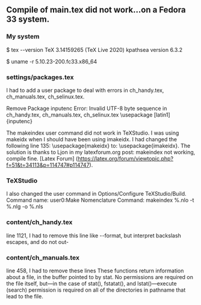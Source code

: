 ## Compile of main.tex did not work...on a Fedora 33 system.

### My system
$ tex --version
TeX 3.14159265 (TeX Live 2020)
kpathsea version 6.3.2

$ uname -r
5.10.23-200.fc33.x86_64

### settings/packages.tex

I had to add a user package to deal with errors in ch_handy.tex,
ch_manuals.tex, ch_selinux.tex.

Remove Package inputenc Error: Invalid UTF-8 byte sequence in ch_handy.tex,
ch_manuals.tex, ch_selinux.tex
\usepackage [latin1]{inputenc}

The makeindex user command did not work in TeXStudio. I was using makeidx when
I should have been using imakeidx. I had changed the following line 135:
\usepackage{makeidx}
to: \usepackage{imakeidx}.
The solution is thanks to Ljon in my latexforum.org post: makeindex not
working, compile fine. [Latex Forum]
(https://latex.org/forum/viewtopic.php?f=51&t=34113&p=114747#p114747).

### TeXStudio
I also changed the user command in Options/Configure TeXStudio/Build.
Command name: user0:Make Nomenclature
Command: makeindex %.nlo -t %.nlg -o %.nls 

### content/ch_handy.tex
line 1121, I had to remove this line
like  --format, but interpret backslash escapes, and do not out‐

### content/ch_manuals.tex
line 458, I had to remove these lines
These  functions  return  information  about  a file, in the buffer pointed to
by stat.  No permissions are required on the file itself, but—in the case of
stat(), fstatat(), and lstat()—execute (search)  permission is required on all
of the directories in pathname that lead to the file.
